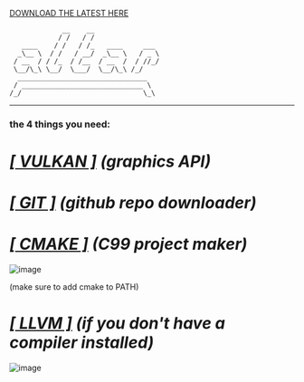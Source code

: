 [DOWNLOAD THE LATEST HERE](https://github.com/ENDESGA/altar/releases/tag/release-1.5)
```
             __    __
            / /   / /
   ____    / /   / /_   ____     ___
  _\__ \  / /   / __/  _\__ \   / _ \
 / __  / / /_  / /__  / __  /  / //_/
 \__/\_\ \__/  \___/  \__/\_\ /_/
  ________________________________
 / ______________________________ \
/_/                              \_\
```
-------
### the 4 things you need:
# [***[ VULKAN ]***](https://vulkan.lunarg.com/) *(graphics API)*

# [***[ GIT ]***](https://git-scm.com/downloads) *(github repo downloader)*

# [***[ CMAKE ]***](https://cmake.org/download/) *(C99 project maker)*
![image](https://github.com/ENDESGA/altar/assets/38831818/f5f99d03-5327-45c4-a894-385d39610949)

(make sure to add cmake to PATH)

# [***[ LLVM ]***](https://github.com/llvm/llvm-project/releases/tag/llvmorg-16.0.0) *(if you don't have a compiler installed)*
![image](https://github.com/ENDESGA/altar/assets/38831818/52380efb-f52a-4548-b39d-149342ce48c7)



